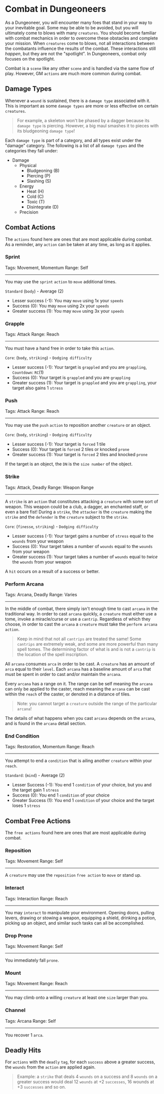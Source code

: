 # Combat in Dungeoneers

As a Dungeoneer, you will encounter many foes that stand in your way to your inevitable goal. Some may be able to be avoided, but you will ultimately come to blows with many `creatures`. You should become familiar with combat mechanics in order to overcome these obstacles and complete your mission. When `creatures` come to blows, not all interactions between the combatants influence the results of the combat. These interactions still _happen_, but they are not the "spotlight". In Dungeoneers, combat only focuses on the spotlight.

Combat is a `scene` like any other `scene` and is handled via the same flow of play. However, GM `actions` are much more common during combat.

## Damage Types

Whenever a `wound` is sustained, there is a `damage type` associated with it. This is important as some `damage types` are more or less effective on certain `creatures`.

> For example, a skeleton won't be phased by a dagger because its `damage type` is piercing. However, a big maul smashes it to pieces with its bludgeoning `damage type`!

Each `damage type` is part of a category, and all types exist under the "damage" category. The following is a list of all `damage types` and the categories they fall under:

-   Damage
    -   Physical
        -   Bludgeoning (B)
        -   Piercing (P)
        -   Slashing (S)
    -   Energy
        -   Heat (H)
        -   Cold (C)
        -   Toxic (T)
        -   Disintegrate (D)
    -   Precision

## Combat Actions

The `actions` found here are ones that are most applicable during combat. As a reminder, any `action` can be taken at any time, as long as it applies.

### Sprint

Tags: Movement, Momentum
Range: Self

---

You may use the `sprint` `action` to `move` additional times.

`Standard` (`body`) - Average (2)

-   Lesser success (-1): You may `move` using 1x your `speeds`
-   Success (0): You may `move` using 2x your `speeds`
-   Greater success (1): You may `move` using 3x your `speeds`

### Grapple

Tags: Attack
Range: Reach

---

You must have a hand free in order to take this `action`.

`Core`: (`body`, `striking`) - `Dodging difficulty`

-   Lesser success (-1): Your target is `grappled` and you are `grappling`, `Countdown`: `RC`(1)
-   Success (0): Your target is `grappled` and you are `grappling`
-   Greater success (1): Your target is `grappled` and you are `grappling`, your target also gains 1 `stress`

### Push

Tags: Attack
Range: Reach

---

You may use the `push` `action` to reposition another `creature` or an object.

`Core`: (`body`, `striking`) - `Dodging difficulty`

-   Lesser success (-1): Your target is `forced` 1 tile
-   Success (0): Your target is `forced` 2 tiles or knocked `prone`
-   Greater success (1): Your target is `forced` 2 tiles and knocked `prone`

If the target is an object, the `DN` is the `size number` of the object.

### Strike

Tags: Attack, Deadly
Range: Weapon Range

---

A `strike` is an `action` that constitutes attacking a `creature` with some sort of weapon. This weapon could be a club, a dagger, an enchanted staff, or even a bare fist! During a `strike`, the `attacker` is the `creature` making the `strike` and the `defender` is the `creature` subject to the `strike`.

`Core`: (`finesse`, `striking`) - `Dodging difficulty`

-   Lesser success (-1): Your target gains a number of `stress` equal to the `wounds` from your weapon
-   Success (0): Your target takes a number of `wounds` equal to the `wounds` from your weapon
-   Greater success (1): Your target takes a number of `wounds` equal to _twice_ the `wounds` from your weapon

A `hit` occurs on a result of a success or better.

### Perform Arcana

Tags: Arcana, Deadly
Range: Varies

---

In the middle of combat, there simply isn't enough time to cast `arcana` in the traditional way. In order to cast `arcana` quickly, a `creature` must either use a tome, invoke a miracle/curse or use a `cantrip`. Regardless of which they choose, in order to cast the `arcana` a `creature` must take the `perform arcana` `action`.

> Keep in mind that not all `cantrips` are treated the same! Some `cantrips` are extremely weak, and some are more powerful than many spell tomes. The determining factor of what is and is not a `cantrip` is the location of the spell inscription.

All `arcana` consumes `arca` in order to be cast. A `creature` has an amount of `arca` equal to their `level`. Each `arcana` has a baseline amount of `arca` that must be spent in order to cast and/or maintain the `arcana`.

Every `arcana` has a range on it. The range can be self meaning the `arcana` can only be applied to the caster, reach meaning the `arcana` can be cast within the `reach` of the caster, or denoted in a distance of tiles.

> Note: you cannot target a `creature` outside the range of the particular `arcana`!

The details of what happens when you cast `arcana` depends on the `arcana`, and is found in the `arcana` detail section.

### End Condition

Tags: Restoration, Momentum
Range: Reach

---

You attempt to end a `condition` that is ailing another `creature` within your `reach`.

`Standard`: (`mind`) - Average (2)

-   Lesser Success (-1): You end 1 `condition` of your choice, but you and the target gain 1 `stress`
-   Success (0): You end 1 `condition` of your choice
-   Greater Success (1): You end 1 `condition` of your choice and the target loses 1 `stress`

## Combat Free Actions

The `free actions` found here are ones that are most applicable during combat.

### Reposition

Tags: Movement
Range: Self

---

A `creature` may use the `reposition` `free action` to `move` or stand up.

### Interact

Tags: Interaction
Range: Reach

---

You may `interact` to manipulate your environment. Opening doors, pulling levers, drawing or stowing a weapon, equipping a shield, drinking a potion, picking up an object, and similar such tasks can all be accomplished.

### Drop Prone

Tags: Movement
Range: Self

---

You immediately fall `prone`.

### Mount

Tags: Movement
Range: Reach

---

You may climb onto a willing `creature` at least one `size` larger than you.

### Channel

Tags: Arcana
Range: Self

---

You recover 1 `arca`.

## Deadly Hits

For `actions` with the `deadly` `tag`, for each `success` above a greater success, the `wounds` from the `action` are applied again.

> Example: a `strike` that deals 4 `wounds` on a success and 8 `wounds` on a greater success would deal 12 `wounds` at +2 `successes`, 16 wounds at +3 `successes` and so on.
